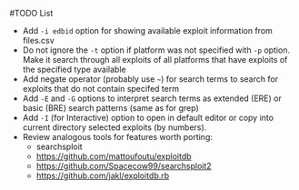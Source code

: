 #TODO List

* Add `-i edbid` option for showing available exploit information from 
files.csv
* Do not ignore the `-t` option if platform was not specified with `-p` option.
Make it search through all exploits of all platforms that have exploits of
the specified type available
* Add negate operator (probably use `~`) for search terms to search for
exploits that do not contain specifed term
* Add `-E` and `-G` options to interpret search terms as extended (ERE) or basic
(BRE) search patterns (same as for grep)
* Add `-I` (for Interactive) option to open in default editor or copy into
current directory selected exploits (by numbers).
* Review analogous tools for features worth porting:
    * searchsploit
    * https://github.com/mattoufoutu/exploitdb
    * https://github.com/Spacecow99/searchsploit2
    * https://github.com/jakl/exploitdb.rb

